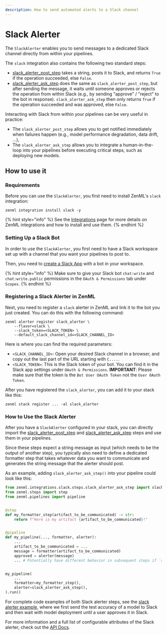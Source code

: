 ```yaml
---
description: How to send automated alerts to a Slack channel
---
```


# Slack Alerter

The `SlackAlerter` enables you to send messages to a dedicated Slack
channel directly from within your pipelines.

The `slack` integration also contains the following two standard steps:
- [slack_alerter_post_step](https://apidocs.zenml.io/latest/integration_code_docs/integrations-slack/#zenml.integrations.slack.steps.slack_alerter_post_step.slack_alerter_post_step) 
takes a string, posts it to Slack, and returns `True` if the operation 
succeeded, else `False`.
- [slack_alerter_ask_step](https://apidocs.zenml.io/latest/integration_code_docs/integrations-slack/#zenml.integrations.slack.steps.slack_alerter_ask_step.slack_alerter_ask_step) 
does the same as `slack_alerter_post_step`, but after sending the message, it 
waits until someone approves or rejects the operation from within Slack
(e.g., by sending "approve" / "reject" to the bot in response).
`slack_alerter_ask_step` then only returns `True` if the operation succeeded
and was approved, else `False`.

Interacting with Slack from within your pipelines can be very useful in 
practice:
- The `slack_alerter_post_step` allows you to get notified immediately when 
failures happen (e.g., model performance degradation, data drift, ...),
- The `slack_alerter_ask_step` allows you to integrate a human-in-the-loop into
your pipelines before executing critical steps, such as deploying new models.

## How to use it

### Requirements

Before you can use the `SlackAlerter`, you first need to install ZenML's 
`slack` integration:

```shell
zenml integration install slack -y
```

{% hint style="info" %}
See the [Integrations](../integrations.md) page for more
details on ZenML integrations and how to install and use them.
{% endhint %}

### Setting Up a Slack Bot

In order to use the `SlackAlerter`, you first need to have a Slack workspace 
set up with a channel that you want your pipelines to post to.

Then, you need to [create a Slack App](https://api.slack.com/apps?new_app=1)
with a bot in your workspace.

{% hint style="info" %}
Make sure to give your Slack bot `chat:write` and `chat:write.public` 
permissions in the `OAuth & Permissions` tab under `Scopes`.
{% endhint %}

### Registering a Slack Alerter in ZenML

Next, you need to register a `slack` alerter in ZenML and link it to the bot
you just created. You can do this with the following command:

```shell
zenml alerter register slack_alerter \
    --flavor=slack \
    --slack_token=<SLACK_TOKEN> \
    --default_slack_channel_id=<SLACK_CHANNEL_ID>
```

Here is where you can find the required parameters:
- `<SLACK_CHANNEL_ID>`: Open your desired Slack channel in a browser, and copy
out the last part of the URL starting with `C....`.
- `<SLACK_TOKEN>`: This is the Slack token of your bot. You can find it in the
Slack app settings under `OAuth & Permissions`. **IMPORTANT**: Please make sure
that the token is the `Bot User OAuth Token` not the `User OAuth Token`.

After you have registered the `slack_alerter`, you can add it to your stack
like this:

```shell
zenml stack register ... -al slack_alerter
```

### How to Use the Slack Alerter

After you have a `SlackAlerter` configured in your stack, you can directly import the 
[slack_alerter_post_step](https://apidocs.zenml.io/latest/integration_code_docs/integrations-slack/#zenml.integrations.slack.steps.slack_alerter_post_step.slack_alerter_post_step) and
[slack_alerter_ask_step](https://apidocs.zenml.io/latest/integration_code_docs/integrations-slack/#zenml.integrations.slack.steps.slack_alerter_ask_step.slack_alerter_ask_step)
steps and use them in your pipelines.

Since these steps expect a string message as input (which needs to be the 
output of another step), you typically also need to define a dedicated 
formatter step that takes whatever data you want to communicate and generates
the string message that the alerter should post.

As an example, adding `slack_alerter_ask_step()` into your pipeline could look
like this:

```python
from zenml.integrations.slack.steps.slack_alerter_ask_step import slack_alerter_ask_step
from zenml.steps import step
from zenml.pipelines import pipeline


@step
def my_formatter_step(artifact_to_be_communicated) -> str:
    return f"Here is my artifact {artifact_to_be_communicated}!"


@pipeline
def my_pipeline(..., formatter, alerter):
    ...
    artifact_to_be_communicated = ...
    message = formatter(artifact_to_be_communicated)
    approved = alerter(message)
    ... # Potentially have different behavior in subsequent steps if `approved`


my_pipeline(
    ...
    formatter=my_formatter_step(),
    alerter=slack_alerter_ask_step(),
).run()
```

For complete code examples of both Slack alerter steps, see the 
[slack alerter example](https://github.com/zenml-io/zenml/tree/main/examples/slack_alert),
where we first send the test accuracy of a model to Slack and then wait with
model deployment until a user approves it in Slack.


For more information and a full list of configurable attributes of the Slack 
alerter, check out the [API Docs](https://apidocs.zenml.io/latest/integration_code_docs/integrations-slack/#zenml.integrations.slack.alerters.slack_alerter.SlackAlerter).